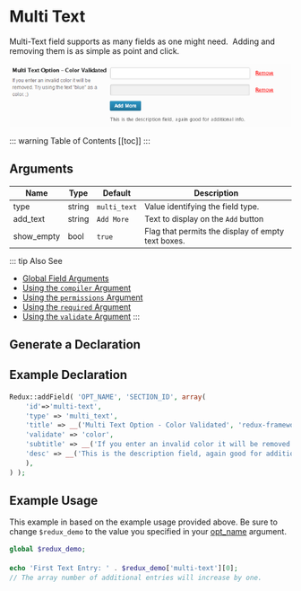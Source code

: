 # Multi Text

Multi-Text field supports as many fields as one might need.  Adding and removing them is as simple as point and click.

<span style="display:block;text-align:center">![](./img/multi_text.png)</span>

::: warning Table of Contents
[[toc]]
:::

## Arguments
|Name|Type|Default|Description|
|--- |--- |--- |--- |
|type|string|`multi_text`|Value identifying the field type.|
|add_text|string|`Add More`|Text to display on the `Add` button|
|show_empty|bool|`true`|Flag that permits the display of empty text boxes.|

::: tip Also See
- [Global Field Arguments](../configuration/fields/arguments.md)
- [Using the `compiler` Argument](../configuration/fields/compiler.md)
- [Using the `permissions` Argument](../configuration/fields/permissions.md)
- [Using the `required` Argument](../configuration/fields/required.md)
- [Using the `validate` Argument](../configuration/fields/validate.md)
:::



## Generate a Declaration
<script>
import builder from './multi-text.json';
export default {
    data () {
        return {
            builder: builder,
            defaults: {}
        };
    }
}
</script>
<builder :builder_json="builder" :builder_defaults="defaults" />

## Example Declaration

```php
Redux::addField( 'OPT_NAME', 'SECTION_ID', array(
    'id'=>'multi-text',
    'type' => 'multi_text',
    'title' => __('Multi Text Option - Color Validated', 'redux-framework-demo'),
    'validate' => 'color',
    'subtitle' => __('If you enter an invalid color it will be removed. Try using the text "blue" as a color.  ;)', 'redux-framework-demo'),
    'desc' => __('This is the description field, again good for additional info.', 'redux-framework-demo')
    ),
) );
```

## Example Usage
This example in based on the example usage provided above. Be sure to change `$redux_demo` to the value you specified in your [opt_name](../configuration/global_arguments.md#opt_name) argument.

```php
global $redux_demo;

echo 'First Text Entry: ' . $redux_demo['multi-text'][0];
// The array number of additional entries will increase by one.
```


